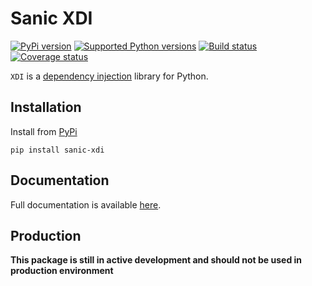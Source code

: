 # Sanic XDI


[![PyPi version][pypi-image]][pypi-link]
[![Supported Python versions][pyversions-image]][pyversions-link]
[![Build status][ci-image]][ci-link]
[![Coverage status][codecov-image]][codecov-link]


`XDI` is a [dependency injection](https://en.wikipedia.org/wiki/Dependency_injection) library for Python.



## Installation

Install from [PyPi](https://pypi.org/project/sanic-xdi/)

```
pip install sanic-xdi
```

## Documentation

Full documentation is available [here][docs-link].



## Production

__This package is still in active development and should not be used in production environment__




[docs-link]: https://pyxdi.github.io/sanic-xdi/
[pypi-image]: https://img.shields.io/pypi/v/sanic-xdi.svg?color=%233d85c6
[pypi-link]: https://pypi.python.org/pypi/sanic-xdi
[pyversions-image]: https://img.shields.io/pypi/pyversions/sanic-xdi.svg
[pyversions-link]: https://pypi.python.org/pypi/sanic-xdi
[ci-image]: https://github.com/pyxdi/sanic-xdi/actions/workflows/workflow.yaml/badge.svg?event=push&branch=master
[ci-link]: https://github.com/pyxdi/sanic-xdi/actions?query=workflow%3ACI%2FCD+event%3Apush+branch%3Amaster
[codecov-image]: https://codecov.io/gh/pyxdi/sanic-xdi/branch/master/graph/badge.svg
[codecov-link]: https://codecov.io/gh/pyxdi/sanic-xdi

